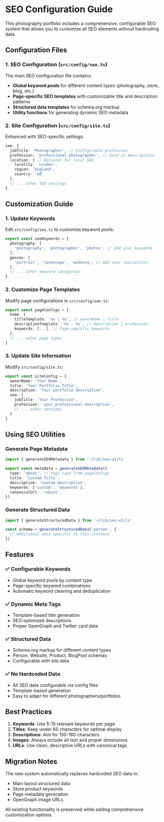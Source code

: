 # SEO Configuration Guide

This photography portfolio includes a comprehensive, configurable SEO system that allows you to customize all SEO elements without hardcoding data.

## Configuration Files

### 1. SEO Configuration (`src/config/seo.ts`)

The main SEO configuration file contains:

- **Global keyword pools** for different content types (photography, store, blog, etc.)
- **Page-specific SEO templates** with customizable title and description patterns
- **Structured data templates** for schema.org markup
- **Utility functions** for generating dynamic SEO metadata

### 2. Site Configuration (`src/config/site.ts`)

Enhanced with SEO-specific settings:

```typescript
seo: {
  jobTitle: 'Photographer', // Configurable profession
  profession: 'professional photographer', // Used in descriptions
  location: { // Optional for local SEO
    locality: 'London',
    region: 'England', 
    country: 'GB'
  },
  // ... other SEO settings
}
```

## Customization Guide

### 1. Update Keywords

Edit `src/config/seo.ts` to customize keyword pools:

```typescript
export const seoKeywords = {
  photography: [
    'photography', 'photographer', 'photos', // Add your keywords
  ],
  genres: [
    'portrait', 'landscape', 'wedding', // Add your specialties
  ],
  // ... other keyword categories
}
```

### 2. Customize Page Templates

Modify page configurations in `src/config/seo.ts`:

```typescript
export const pageConfigs = {
  home: {
    titleTemplate: '%s | %s', // ownerName | title
    descriptionTemplate: '%s - %s', // description | profession
    keywords: [...], // Page-specific keywords
  },
  // ... other page types
}
```

### 3. Update Site Information

Modify `src/config/site.ts`:

```typescript
export const siteConfig = {
  ownerName: 'Your Name',
  title: 'Your Portfolio Title',
  description: 'Your portfolio description',
  seo: {
    jobTitle: 'Your Profession',
    profession: 'your professional description',
    // ... other settings
  }
}
```

## Using SEO Utilities

### Generate Page Metadata

```typescript
import { generateSEOMetadata } from '~/lib/seo-utils'

export const metadata = generateSEOMetadata({
  type: 'about', // Page type from pageConfigs
  title: 'Custom Title',
  description: 'Custom description',
  keywords: ['custom', 'keywords'],
  canonicalUrl: '/about',
})
```

### Generate Structured Data

```typescript
import { generateStructuredData } from '~/lib/seo-utils'

const schema = generateStructuredData('person', {
  // Additional data specific to this instance
})
```

## Features

### ✅ Configurable Keywords
- Global keyword pools by content type
- Page-specific keyword combinations
- Automatic keyword cleaning and deduplication

### ✅ Dynamic Meta Tags
- Template-based title generation
- SEO-optimized descriptions
- Proper OpenGraph and Twitter card data

### ✅ Structured Data
- Schema.org markup for different content types
- Person, Website, Product, BlogPost schemas
- Configurable with site data

### ✅ No Hardcoded Data
- All SEO data configurable via config files
- Template-based generation
- Easy to adapt for different photographers/portfolios

## Best Practices

1. **Keywords**: Use 5-15 relevant keywords per page
2. **Titles**: Keep under 60 characters for optimal display
3. **Descriptions**: Aim for 150-160 characters
4. **Images**: Always include alt text and proper dimensions
5. **URLs**: Use clean, descriptive URLs with canonical tags

## Migration Notes

The new system automatically replaces hardcoded SEO data in:
- Main layout structured data
- Store product keywords
- Page metadata generation
- OpenGraph image URLs

All existing functionality is preserved while adding comprehensive customization options.